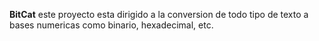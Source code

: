 **BitCat**
este proyecto esta dirigido a la conversion de todo tipo de texto a bases numericas como binario, hexadecimal, etc.
